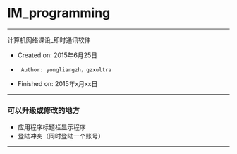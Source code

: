 # IM_programming

---
计算机网络课设_即时通讯软件
 *  Created on: 2015年6月25日
 *      Author: yongliangzh，gzxultra
 *  Finished on: 2015年x月xx日
---

### 可以升级或修改的地方
* 应用程序标题栏显示程序
* 登陆冲突（同时登陆一个账号）

---